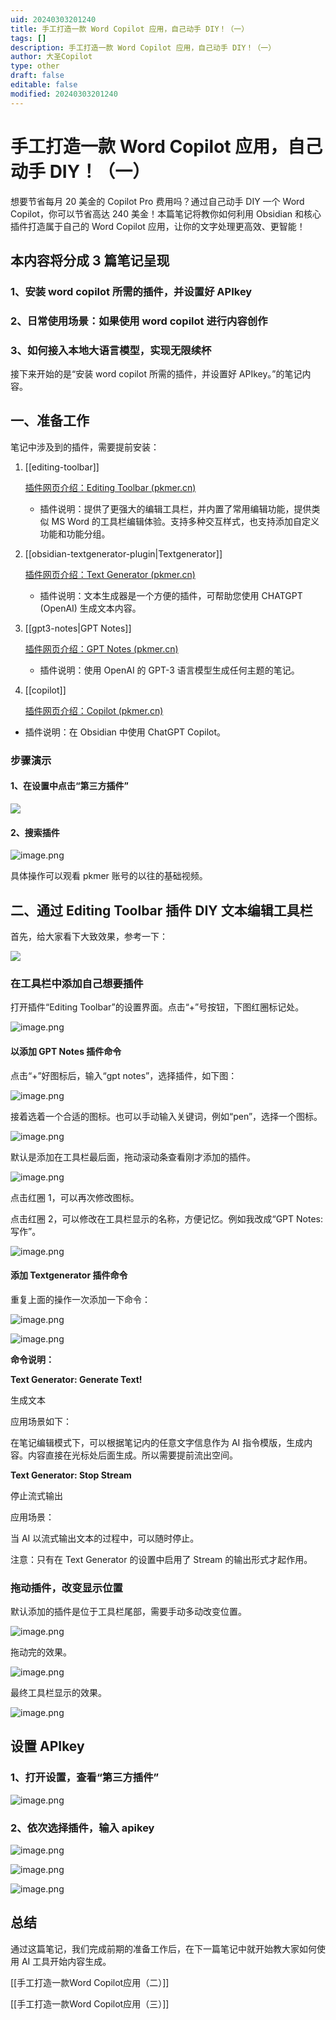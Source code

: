 ```yaml
---
uid: 20240303201240
title: 手工打造一款 Word Copilot 应用，自己动手 DIY！（一）
tags: []
description: 手工打造一款 Word Copilot 应用，自己动手 DIY！（一）
author: 大圣Copilot
type: other
draft: false
editable: false
modified: 20240303201240
---
```


# 手工打造一款 Word Copilot 应用，自己动手 DIY！（一）

想要节省每月 20 美金的 Copilot Pro 费用吗？通过自己动手 DIY 一个 Word Copilot，你可以节省高达 240 美金！本篇笔记将教你如何利用 Obsidian 和核心插件打造属于自己的 Word Copilot 应用，让你的文字处理更高效、更智能！

## 本内容将分成 3 篇笔记呈现

### 1、安装 word copilot 所需的插件，并设置好 APIkey

### 2、日常使用场景：如果使用 word copilot 进行内容创作

### 3、如何接入本地大语言模型，实现无限续杯

接下来开始的是“安装 word copilot 所需的插件，并设置好 APIkey。”的笔记内容。

## 一、准备工作

笔记中涉及到的插件，需要提前安装：

1. [[editing-toolbar]]

	[插件网页介绍：Editing Toolbar (pkmer.cn)](https://pkmer.cn/Pkmer-Docs/10-obsidian/obsidian%E7%A4%BE%E5%8C%BA%E6%8F%92%E4%BB%B6/readme/editing-toolbar_readme/)

	- 插件说明：提供了更强大的编辑工具栏，并内置了常用编辑功能，提供类似 MS Word 的工具栏编辑体验。支持多种交互样式，也支持添加自定义功能和功能分组。

2. [[obsidian-textgenerator-plugin|Textgenerator]]

	[插件网页介绍：Text Generator (pkmer.cn)](https://pkmer.cn/Pkmer-Docs/10-obsidian/obsidian%E7%A4%BE%E5%8C%BA%E6%8F%92%E4%BB%B6/readme/obsidian-textgenerator-plugin_readme/)

	- 插件说明：文本生成器是一个方便的插件，可帮助您使用 CHATGPT (OpenAI) 生成文本内容。

3. [[gpt3-notes|GPT Notes]]

	[插件网页介绍：GPT Notes (pkmer.cn)](https://pkmer.cn/Pkmer-Docs/10-obsidian/obsidian%E7%A4%BE%E5%8C%BA%E6%8F%92%E4%BB%B6/readme/gpt3-notes_readme/)

	- 插件说明：使用 OpenAI 的 GPT-3 语言模型生成任何主题的笔记。

4. [[copilot]]

	[插件网页介绍：Copilot (pkmer.cn)](https://pkmer.cn/Pkmer-Docs/10-obsidian/obsidian%E7%A4%BE%E5%8C%BA%E6%8F%92%E4%BB%B6/readme/copilot_readme/)

- 插件说明：在 Obsidian 中使用 ChatGPT Copilot。

### 步骤演示

#### 1、在设置中点击“第三方插件”

![](https://cdn.pkmer.cn/images/20240303201332.png!pkmer)

#### 2、搜索插件

![image.png](https://cdn.pkmer.cn/images/20240303201413.png!pkmer)

具体操作可以观看 pkmer 账号的以往的基础视频。

## 二、通过 Editing Toolbar 插件 DIY 文本编辑工具栏

首先，给大家看下大致效果，参考一下：

![](https://cdn.pkmer.cn/images/20240303201413.png!pkmer)

### 在工具栏中添加自己想要插件

打开插件“Editing Toolbar”的设置界面。点击“+”号按钮，下图红圈标记处。

![image.png](https://cdn.pkmer.cn/images/20240303201437.png!pkmer)

#### 以添加 GPT Notes 插件命令

点击“+”好图标后，输入“gpt notes”，选择插件，如下图：

![image.png](https://cdn.pkmer.cn/images/20240303201451.png!pkmer)

接着选着一个合适的图标。也可以手动输入关键词，例如“pen”，选择一个图标。

![image.png](https://cdn.pkmer.cn/images/20240303201502.png!pkmer)

默认是添加在工具栏最后面，拖动滚动条查看刚才添加的插件。

![image.png](https://cdn.pkmer.cn/images/20240303201514.png!pkmer)

点击红圈 1，可以再次修改图标。

点击红圈 2，可以修改在工具栏显示的名称，方便记忆。例如我改成“GPT Notes: 写作”。

![image.png](https://cdn.pkmer.cn/images/20240303201520.png!pkmer)

#### 添加 Textgenerator 插件命令

重复上面的操作一次添加一下命令：

![image.png](https://cdn.pkmer.cn/images/20240303201527.png!pkmer)

![image.png](https://cdn.pkmer.cn/images/20240303201535.png!pkmer)

**命令说明：**

**Text Generator: Generate Text!**

生成文本

应用场景如下：

在笔记编辑模式下，可以根据笔记内的任意文字信息作为 AI 指令模版，生成内容。内容直接在光标处后面生成。所以需要提前流出空间。

**Text Generator: Stop Stream**

停止流式输出

应用场景：

当 AI 以流式输出文本的过程中，可以随时停止。

注意：只有在 Text Generator 的设置中启用了 Stream 的输出形式才起作用。

### 拖动插件，改变显示位置

默认添加的插件是位于工具栏尾部，需要手动多动改变位置。

![image.png](https://cdn.pkmer.cn/images/20240303201547.png!pkmer)

拖动完的效果。

![image.png](https://cdn.pkmer.cn/images/20240303201556.png!pkmer)

最终工具栏显示的效果。

![image.png](https://cdn.pkmer.cn/images/20240303201613.png!pkmer)


## 设置 APIkey

### 1、打开设置，查看“第三方插件”

![image.png](https://cdn.pkmer.cn/images/20240303201604.png!pkmer)

### 2、依次选择插件，输入 apikey

![image.png](https://cdn.pkmer.cn/images/20240303201640.png!pkmer)

![image.png](https://cdn.pkmer.cn/images/20240303201621.png!pkmer)

![image.png](https://cdn.pkmer.cn/images/20240303201628.png!pkmer)

## 总结

通过这篇笔记，我们完成前期的准备工作后，在下一篇笔记中就开始教大家如何使用 AI 工具开始内容生成。

[[手工打造一款Word Copilot应用（二）]]

[[手工打造一款Word Copilot应用（三）]]